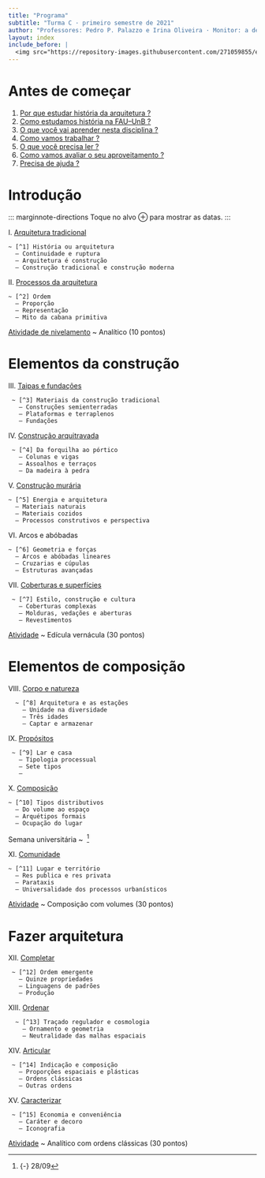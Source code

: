 ```yaml
---
title: "Programa"
subtitle: "Turma C · primeiro semestre de 2021"
author: "Professores: Pedro P. Palazzo e Irina Oliveira · Monitor: a definir"
layout: index
include_before: |
  <img src="https://repository-images.githubusercontent.com/271059855/eef83080-aa80-11ea-9464-650e34bad83c" alt="História da Arquitetura e da Arte I" title="História da Arquitetura e da Arte I" />
---
```


# Antes de começar #

1. [Por que estudar história da arquitetura ?](_plano/por-que-historia.md) <!--_,-->
2. [Como estudamos história na FAU–UnB ?](_plano/sobre-disciplina.md) <!--_,-->
3. [O que você vai aprender nesta disciplina ?](_plano/objetivos.md) <!--_,-->
4. [Como vamos trabalhar ?](_plano/metodologia.md) <!--_,-->
7. [O que você precisa ler ?](_plano/bibliografia.md) <!--_,-->
6. [Como vamos avaliar o seu aproveitamento ?](_plano/avalia.md) <!--_,-->
5. [Precisa de ajuda ?](_plano/apoio.md) <!--_,-->

# Introdução #

::: marginnote-directions
Toque no alvo ⊕ para mostrar as datas.
:::

I.  [Arquitetura tradicional](_aula/01-arqtrad.md)

    ~ [^1] História ou arquitetura
      — Continuidade e ruptura
      — Arquitetura é construção
      — Construção tradicional e construção moderna

II. [Processos da arquitetura](_aula/02-processos.md)

    ~ [^2] Ordem
      — Proporção
      — Representação
      — Mito da cabana primitiva

[Atividade de nivelamento](_trab/rodape.md) <!--_,-->
~ Analítico (10 pontos)

# Elementos da construção #

III. [Taipas e fundações](_aula/03-taipa.md)

     ~ [^3] Materiais da construção tradicional
       — Construções semienterradas
       — Plataformas e terraplenos
       — Fundações

IV.  [Construção arquitravada](_aula/04-arquitravada.md)

     ~ [^4] Da forquilha ao pórtico
       — Colunas e vigas
       — Assoalhos e terraços
       — Da madeira à pedra

V.  [Construção murária](_aula/05-muraria.md)

    ~ [^5] Energia e arquitetura
      — Materiais naturais
      — Materiais cozidos
      — Processos construtivos e perspectiva

VI. Arcos e abóbadas

    ~ [^6] Geometria e forças
      — Arcos e abóbadas lineares
      — Cruzarias e cúpulas
      — Estruturas avançadas

VII. [Coberturas e superfícies](_aula/07-coberturas.md)

     ~ [^7] Estilo, construção e cultura
       — Coberturas complexas
       — Molduras, vedações e aberturas
       — Revestimentos

[Atividade](_trab/vernacular.md) <!--_,-->
~ Edícula vernácula (30 pontos)

# Elementos de composição #

VIII. [Corpo e natureza](_aula/08-corpo-natureza.md)

      ~ [^8] Arquitetura e as estações
        — Unidade na diversidade
        — Três idades
        — Captar e armazenar

IX.  [Propósitos](_aula/09-propositos.md)

     ~ [^9] Lar e casa
       — Tipologia processual
       — Sete tipos
       — 

X.  [Composição](_aula/10-composicao.md)

    ~ [^10] Tipos distributivos
      — Do volume ao espaço
      — Arquétipos formais
      — Ocupação do lugar

Semana universitária
~  [^se]

XI. [Comunidade](_aula/11-comunidade.md)

    ~ [^11] Lugar e território
      — Res publica e res privata
      — Parataxis
      — Universalidade dos processos urbanísticos

[Atividade](_trab/quincunx.md) <!--_,-->
~ Composição com volumes (30 pontos)

# Fazer arquitetura #

XII. [Completar](_aula/12-completar.md)

     ~ [^12] Ordem emergente
       — Quinze propriedades
       — Linguagens de padrões
       — Produção

XIII. [Ordenar](_aula/13-ordenar.md)

      ~ [^13] Traçado regulador e cosmologia
        — Ornamento e geometria
        — Neutralidade das malhas espaciais

XIV. [Articular](_aula/14-articular.md)

     ~ [^14] Indicação e composição
       — Proporções espaciais e plásticas
       — Ordens clássicas
       — Outras ordens

XV.  [Caracterizar](_aula/15-caracterizar.md)

     ~ [^15] Economia e conveniência
       — Caráter e decoro
       — Iconografia

<!--
   -XVI. [Proporcionar](_aula/16-proporcionar.md)
   -
   -     ~ [^16] Proporções como instrumento da construção
   -       — Proporções fixas e dinâmicas
   -->

[Atividade](_trab/analitico.md) <!--_,-->
~ Analítico com ordens clássicas (30 pontos)


[^1]: {-} 20/07

[^2]: {-} 27/07

[^3]: {-} 03/08

[^4]: {-} 10/08

[^5]: {-} 17/08

[^6]: {-} 24/08

[^7]: {-} 31/08

[^8]: {-} 09/09

[^9]: {-} 14/09

[^10]: {-} 21/09

<!-- Semana universitária -->

[^se]: {-} 28/09

[^11]: {-} 05/10

[^12]: {-} 14/10

[^13]: {-} 19/10

[^14]: {-} 26/10

[^15]: {-} 04/11

<!--[^16]: {-} 09/11-->
